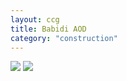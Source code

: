 ```yaml
---
layout: ccg
title: Babidi AOD
category: "construction"
---
```


<img src="https://www.dbscardgame.fr/thumb/2296">

<img src="https://www.dbscardgame.fr/thumb/2124">

<!-- <img src="https://www.dbscardgame.fr/getimg/2296"> -->
